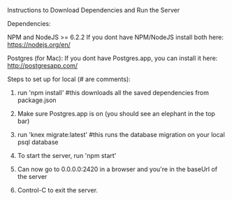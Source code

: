 Instructions to Download Dependencies and Run the Server

Dependencies:

NPM and NodeJS >= 6.2.2
  If you dont have NPM/NodeJS install both here: https://nodejs.org/en/

Postgres (for Mac):
  If you dont have Postgres.app, you can install it here: http://postgresapp.com/

Steps to set up for local (# are comments):
1. run 'npm install' #this downloads all the saved dependencies from package.json

2. Make sure Postgres.app is on (you should see an elephant in the top bar)

3. run 'knex migrate:latest' #this runs the database migration on your local psql database

4. To start the server, run 'npm start'

5. Can now go to 0.0.0.0:2420 in a browser and you're in the baseUrl of the server

6. Control-C to exit the server.
